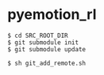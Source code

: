 # pyemotion_rl

```shell
$ cd SRC_ROOT_DIR
$ git submodule init
$ git submodule update
```

```shell
$ sh git_add_remote.sh
```
